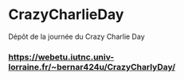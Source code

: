 # CrazyCharlieDay
Dépôt de la journée du Crazy Charlie Day

### https://webetu.iutnc.univ-lorraine.fr/~bernar424u/CrazyCharlyDay/
